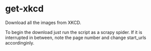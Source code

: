 # get-xkcd
Download all the images from XKCD.

To begin the download just run the script as a scrapy spider. If it is interrupted in between, note the page number and change start_urls accordinginly.
